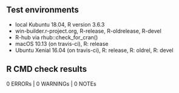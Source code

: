## Test environments
* local Kubuntu 18.04, R version 3.6.3
* win-builder.r-project.org, R-release, R-oldrelease, R-devel
* R-hub via rhub::check_for_cran()
* macOS 10.13 (on travis-ci), R: release
* Ubuntu Xenial 16.04 (on travis-ci), R: release, R: oldrel, R: devel

## R CMD check results
0 ERRORs | 0 WARNINGs | 0 NOTEs
